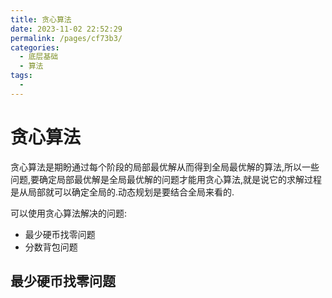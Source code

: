 ```yaml
---
title: 贪心算法
date: 2023-11-02 22:52:29
permalink: /pages/cf73b3/
categories:
  - 底层基础
  - 算法
tags:
  -
---
```


# 贪心算法

贪心算法是期盼通过每个阶段的局部最优解从而得到全局最优解的算法,所以一些问题,要确定局部最优解是全局最优解的问题才能用贪心算法,就是说它的求解过程是从局部就可以确定全局的.动态规划是要结合全局来看的.

可以使用贪心算法解决的问题:

- 最少硬币找零问题
- 分数背包问题

## 最少硬币找零问题
